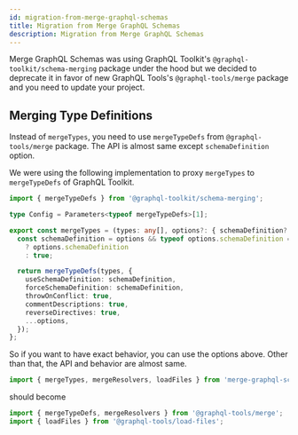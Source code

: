 ```yaml
---
id: migration-from-merge-graphql-schemas
title: Migration from Merge GraphQL Schemas
description: Migration from Merge GraphQL Schemas
---
```


Merge GraphQL Schemas was using GraphQL Toolkit's `@graphql-toolkit/schema-merging` package under the hood but we decided to deprecate it in favor of new GraphQL Tools's `@graphql-tools/merge` package and you need to update your project.

## Merging Type Definitions
Instead of `mergeTypes`, you need to use `mergeTypeDefs` from `@graphql-tools/merge` package. The API is almost same except `schemaDefinition` option.

We were using the following implementation to proxy `mergeTypes` to `mergeTypeDefs` of GraphQL Toolkit.
```ts
import { mergeTypeDefs } from '@graphql-toolkit/schema-merging';

type Config = Parameters<typeof mergeTypeDefs>[1];

export const mergeTypes = (types: any[], options?: { schemaDefinition?: boolean, all?: boolean } & Partial<Config>) => {
  const schemaDefinition = options && typeof options.schemaDefinition === 'boolean'
    ? options.schemaDefinition
    : true;

  return mergeTypeDefs(types, {
    useSchemaDefinition: schemaDefinition,
    forceSchemaDefinition: schemaDefinition,
    throwOnConflict: true,
    commentDescriptions: true,
    reverseDirectives: true,
    ...options,
  });
};
```

So if you want to have exact behavior, you can use the options above. Other than that, the API and behavior are almost same.

```ts
import { mergeTypes, mergeResolvers, loadFiles } from 'merge-graphql-schemas';
```

should become

```ts
import { mergeTypeDefs, mergeResolvers } from '@graphql-tools/merge';
import { loadFiles } from '@graphql-tools/load-files';
```
